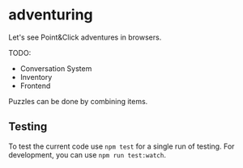 adventuring
===========

Let's see Point&amp;Click adventures in browsers.

TODO:
* Conversation System
* Inventory
* Frontend

Puzzles can be done by combining items.

## Testing

To test the current code use `npm test` for a single run of testing. For development, you can use `npm run test:watch`.
